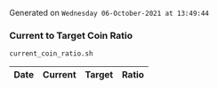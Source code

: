 Generated on `Wednesday 06-October-2021 at 13:49:44`

### Current to Target Coin Ratio
`current_coin_ratio.sh`

Date|Current|Target|Ratio
---|---|---|---
